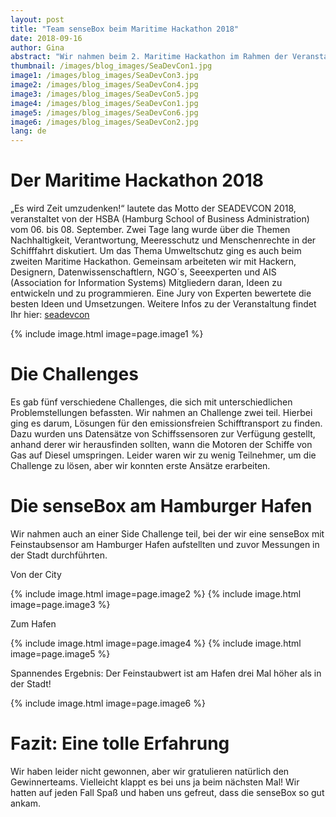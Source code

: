 ```yaml
---
layout: post
title: "Team senseBox beim Maritime Hackathon 2018"
date: 2018-09-16
author: Gina
abstract: "Wir nahmen beim 2. Maritime Hackathon im Rahmen der Veranstaltung SEADEVCON in Hamburg teil. Dort hatten wir 22 Stunden Zeit, um einen Prototyp zur Veränderung der Industrie zu entwickeln. "
thumbnail: /images/blog_images/SeaDevCon1.jpg
image1: /images/blog_images/SeaDevCon3.jpg
image2: /images/blog_images/SeaDevCon4.jpg
image3: /images/blog_images/SeaDevCon5.jpg
image4: /images/blog_images/SeaDevCon1.jpg
image5: /images/blog_images/SeaDevCon6.jpg
image6: /images/blog_images/SeaDevCon2.jpg
lang: de
---
```


Der Maritime Hackathon 2018
============
„Es wird Zeit umzudenken!“ lautete das Motto der SEADEVCON 2018, veranstaltet von der HSBA (Hamburg School of Business Administration) vom 06. bis 08. September. Zwei Tage lang wurde über die Themen Nachhaltigkeit, Verantwortung, Meeresschutz und Menschenrechte in der Schifffahrt diskutiert. Um das Thema Umweltschutz ging es auch beim zweiten Maritime Hackathon. Gemeinsam arbeiteten wir mit Hackern, Designern, Datenwissenschaftlern, NGO´s, Seeexperten und AIS (Association for Information Systems) Mitgliedern daran, Ideen zu entwickeln und zu programmieren. Eine Jury von Experten bewertete die besten Ideen und Umsetzungen. Weitere Infos zu der Veranstaltung findet Ihr hier: [seadevcon](http://seadevcon.com/maritime-hackathon/)

{% include image.html image=page.image1 %}

Die Challenges
============
Es gab fünf verschiedene Challenges, die sich mit unterschiedlichen Problemstellungen befassten. Wir nahmen an Challenge zwei teil. Hierbei ging es darum, Lösungen für den emissionsfreien Schifftransport zu finden. Dazu wurden uns Datensätze von Schiffssensoren zur Verfügung gestellt, anhand derer wir herausfinden sollten, wann die Motoren der Schiffe von Gas auf Diesel umspringen. Leider waren wir zu wenig Teilnehmer, um die Challenge zu lösen, aber wir konnten erste Ansätze erarbeiten.

Die senseBox am Hamburger Hafen
============
Wir nahmen auch an einer Side Challenge teil, bei der wir eine senseBox mit Feinstaubsensor am Hamburger Hafen aufstellten und zuvor Messungen in der Stadt durchführten. 

Von der City
 
{% include image.html image=page.image2 %}
{% include image.html image=page.image3 %}

Zum Hafen

{% include image.html image=page.image4 %}
{% include image.html image=page.image5 %}

Spannendes Ergebnis: Der Feinstaubwert ist am Hafen drei Mal höher als in der Stadt! 

{% include image.html image=page.image6 %}

Fazit: Eine tolle Erfahrung
============
Wir haben leider nicht gewonnen, aber wir gratulieren natürlich den Gewinnerteams. Vielleicht klappt es bei uns ja beim nächsten Mal! Wir hatten auf jeden Fall Spaß und haben uns gefreut, dass die senseBox so gut ankam.
